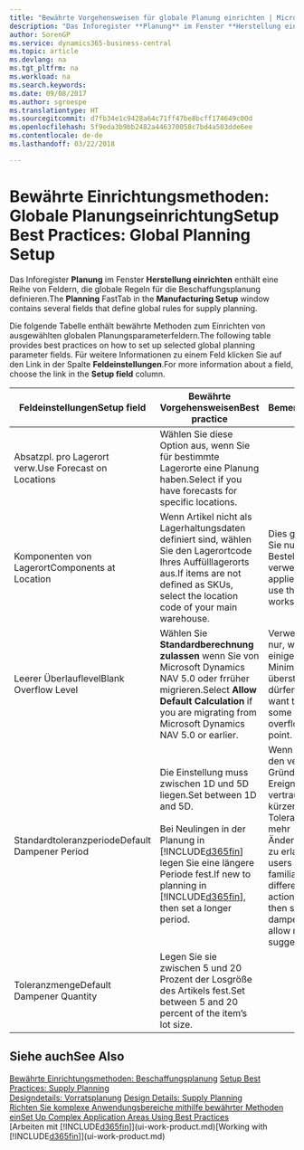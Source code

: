 ```yaml
---
title: "Bewährte Vorgehensweisen für globale Planung einrichten | Microsoft Docs"
description: "Das Inforegister **Planung** im Fenster **Herstellung einrichten** enthält eine Reihe von Feldern, die globale Regeln für die Beschaffungsplanung definieren."
author: SorenGP
ms.service: dynamics365-business-central
ms.topic: article
ms.devlang: na
ms.tgt_pltfrm: na
ms.workload: na
ms.search.keywords: 
ms.date: 09/08/2017
ms.author: sgroespe
ms.translationtype: HT
ms.sourcegitcommit: d7fb34e1c9428a64c71ff47be8bcff174649c00d
ms.openlocfilehash: 5f9eda3b9bb2482a446370058c7bd4a503dde6ee
ms.contentlocale: de-de
ms.lasthandoff: 03/22/2018

---
```

# <a name="setup-best-practices-global-planning-setup"></a><span data-ttu-id="cb2e8-103">Bewährte Einrichtungsmethoden: Globale Planungseinrichtung</span><span class="sxs-lookup"><span data-stu-id="cb2e8-103">Setup Best Practices: Global Planning Setup</span></span>
<span data-ttu-id="cb2e8-104">Das Inforegister **Planung** im Fenster **Herstellung einrichten** enthält eine Reihe von Feldern, die globale Regeln für die Beschaffungsplanung definieren.</span><span class="sxs-lookup"><span data-stu-id="cb2e8-104">The **Planning** FastTab in the **Manufacturing Setup** window contains several fields that define global rules for supply planning.</span></span>  

 <span data-ttu-id="cb2e8-105">Die folgende Tabelle enthält bewährte Methoden zum Einrichten von ausgewählten globalen Planungsparameterfeldern.</span><span class="sxs-lookup"><span data-stu-id="cb2e8-105">The following table provides best practices on how to set up selected global planning parameter fields.</span></span> <span data-ttu-id="cb2e8-106">Für weitere Informationen zu einem Feld klicken Sie auf den Link in der Spalte **Feldeinstellungen**.</span><span class="sxs-lookup"><span data-stu-id="cb2e8-106">For more information about a field, choose the link in the **Setup field** column.</span></span>  

|<span data-ttu-id="cb2e8-107">Feldeinstellungen</span><span class="sxs-lookup"><span data-stu-id="cb2e8-107">Setup field</span></span>|<span data-ttu-id="cb2e8-108">Bewährte Vorgehensweisen</span><span class="sxs-lookup"><span data-stu-id="cb2e8-108">Best practice</span></span>|<span data-ttu-id="cb2e8-109">Bemerkung</span><span class="sxs-lookup"><span data-stu-id="cb2e8-109">Comment</span></span>|  
|-----------------|-------------------|-------------|  
|<span data-ttu-id="cb2e8-110">Absatzpl. pro Lagerort verw.</span><span class="sxs-lookup"><span data-stu-id="cb2e8-110">Use Forecast on Locations</span></span>|<span data-ttu-id="cb2e8-111">Wählen Sie diese Option aus, wenn Sie für bestimmte Lagerorte eine Planung haben.</span><span class="sxs-lookup"><span data-stu-id="cb2e8-111">Select if you have forecasts for specific locations.</span></span>||  
|<span data-ttu-id="cb2e8-112">Komponenten von Lagerort</span><span class="sxs-lookup"><span data-stu-id="cb2e8-112">Components at Location</span></span>|<span data-ttu-id="cb2e8-113">Wenn Artikel nicht als Lagerhaltungsdaten definiert sind, wählen Sie den Lagerortcode Ihres Auffülllagerorts aus.</span><span class="sxs-lookup"><span data-stu-id="cb2e8-113">If items are not defined as SKUs, select the location code of your main warehouse.</span></span>|<span data-ttu-id="cb2e8-114">Dies gilt auch, wenn Sie nur den Bestellvorschlag verwenden.</span><span class="sxs-lookup"><span data-stu-id="cb2e8-114">This also applies if you only use the requisition worksheet.</span></span>|  
|<span data-ttu-id="cb2e8-115">Leerer Überlauflevel</span><span class="sxs-lookup"><span data-stu-id="cb2e8-115">Blank Overflow Level</span></span>|<span data-ttu-id="cb2e8-116">Wählen Sie **Standardberechnung zulassen** wenn Sie von Microsoft Dynamics NAV 5.0 oder frrüher migrieren.</span><span class="sxs-lookup"><span data-stu-id="cb2e8-116">Select **Allow Default Calculation** if you are migrating from Microsoft Dynamics NAV 5.0 or earlier.</span></span>|<span data-ttu-id="cb2e8-117">Verwenden Sie dies nur, wenn alle oder einige Artikel den Minimalbestand übersteigen dürfen.</span><span class="sxs-lookup"><span data-stu-id="cb2e8-117">Use only if you want to allow all or some of your items to overflow the reorder point.</span></span>|  
|<span data-ttu-id="cb2e8-118">Standardtoleranzperiode</span><span class="sxs-lookup"><span data-stu-id="cb2e8-118">Default Dampener Period</span></span>|<span data-ttu-id="cb2e8-119">Die Einstellung muss zwischen 1D und 5D liegen.</span><span class="sxs-lookup"><span data-stu-id="cb2e8-119">Set between 1D and 5D.</span></span><br /><br /> <span data-ttu-id="cb2e8-120">Bei Neulingen in der Planung in [!INCLUDE[d365fin](includes/d365fin_md.md)] legen Sie eine längere Periode fest.</span><span class="sxs-lookup"><span data-stu-id="cb2e8-120">If new to planning in [!INCLUDE[d365fin](includes/d365fin_md.md)], then set a longer period.</span></span>|<span data-ttu-id="cb2e8-121">Wenn Benutzer mit den verschiedenen Gründen für Ereignismeldungen vertraut sind, dann kürzen Sie die Toleranzperiode, um mehr Änderungsvorschläge zu erlauben.</span><span class="sxs-lookup"><span data-stu-id="cb2e8-121">When users are more familiar with the different reasons for action messages, then shorten the dampener period to allow more change suggestions.</span></span>|  
|<span data-ttu-id="cb2e8-122">Toleranzmenge</span><span class="sxs-lookup"><span data-stu-id="cb2e8-122">Default Dampener Quantity</span></span>|<span data-ttu-id="cb2e8-123">Legen Sie sie zwischen 5 und 20 Prozent der Losgröße des Artikels fest.</span><span class="sxs-lookup"><span data-stu-id="cb2e8-123">Set between 5 and 20 percent of the item’s lot size.</span></span>||  

## <a name="see-also"></a><span data-ttu-id="cb2e8-124">Siehe auch</span><span class="sxs-lookup"><span data-stu-id="cb2e8-124">See Also</span></span>  
 <span data-ttu-id="cb2e8-125">[Bewährte Einrichtungsmethoden: Beschaffungsplanung](setup-best-practices-supply-planning.md) </span><span class="sxs-lookup"><span data-stu-id="cb2e8-125">[Setup Best Practices: Supply Planning](setup-best-practices-supply-planning.md) </span></span>  
 <span data-ttu-id="cb2e8-126">[Designdetails: Vorratsplanung](design-details-supply-planning.md) </span><span class="sxs-lookup"><span data-stu-id="cb2e8-126">[Design Details: Supply Planning](design-details-supply-planning.md) </span></span>  
 [<span data-ttu-id="cb2e8-127">Richten Sie komplexe Anwendungsbereiche mithilfe bewährter Methoden ein</span><span class="sxs-lookup"><span data-stu-id="cb2e8-127">Set Up Complex Application Areas Using Best Practices</span></span>](set-up-complex-application-areas-using-best-practices.md)  
 <span data-ttu-id="cb2e8-128">[Arbeiten mit [!INCLUDE[d365fin](includes/d365fin_md.md)]](ui-work-product.md)</span><span class="sxs-lookup"><span data-stu-id="cb2e8-128">[Working with [!INCLUDE[d365fin](includes/d365fin_md.md)]](ui-work-product.md)</span></span>

